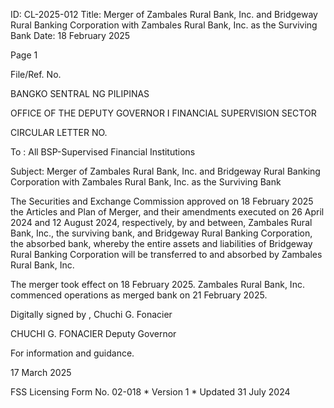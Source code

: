 ID: CL-2025-012
Title: Merger of Zambales Rural Bank, Inc. and Bridgeway Rural Banking Corporation with Zambales Rural Bank, Inc. as the Surviving Bank
Date: 18 February 2025

Page 1

File/Ref. No.

BANGKO SENTRAL NG PILIPINAS

OFFICE OF THE DEPUTY GOVERNOR I FINANCIAL SUPERVISION SECTOR

CIRCULAR LETTER NO.

To : All BSP-Supervised Financial Institutions

Subject: Merger of Zambales Rural Bank, Inc. and Bridgeway Rural Banking Corporation with Zambales Rural Bank, Inc. as the Surviving Bank

The Securities and Exchange Commission approved on 18 February 2025 the Articles and Plan of Merger, and their amendments executed on 26 April 2024 and 12 August 2024, respectively, by and between, Zambales Rural Bank, Inc., the surviving bank, and Bridgeway Rural Banking Corporation, the absorbed bank, whereby the entire assets and liabilities of Bridgeway Rural Banking Corporation will be transferred to and absorbed by Zambales Rural Bank, Inc.

The merger took effect on 18 February 2025. Zambales Rural Bank, Inc. commenced operations as merged bank on 21 February 2025.

Digitally signed by , Chuchi G. Fonacier

CHUCHI G. FONACIER Deputy Governor

For information and guidance.

17 March 2025

FSS Licensing Form No. 02-018 * Version 1 * Updated 31 July 2024
